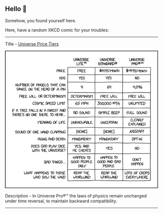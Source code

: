 ## Hello 👀

Somehow, you found yourself here.

Here, have a random XKCD comic for your troubles:

-----------------------------------

Title - [Universe Price Tiers](https://xkcd.com/2666)

![Universe Price Tiers](./random_comic.png)

Description - In Universe Pro®™ the laws of physics remain unchanged under time reversal, to maintain backward compatibility.

-----------------------------------